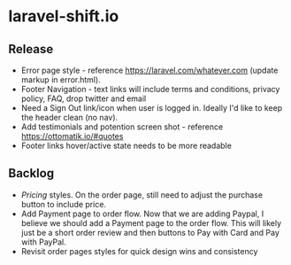 # laravel-shift.io

## Release

- Error page style - reference https://laravel.com/whatever.com (update markup in error.html).
- Footer Navigation - text links will include terms and conditions, privacy policy, FAQ, drop twitter and email
- Need a Sign Out link/icon when user is logged in. Ideally I'd like to keep the header clean (no nav).
- Add testimonials and potention screen shot - reference https://ottomatik.io/#quotes
- Footer links hover/active state needs to be more readable

## Backlog
- *Pricing* styles. On the order page, still need to adjust the purchase button to include price.
- Add Payment page to order flow. Now that we are adding Paypal, I believe we should add a Payment page to the order flow. This will likely just be a short order review and then buttons to Pay with Card and Pay with PayPal.
- Revisit order pages styles for quick design wins and consistency
